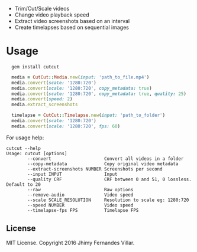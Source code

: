 * Trim/Cut/Scale videos
* Change video playback speed
* Extract video screenshots based on an interval
* Create timelapses based on sequential images

# Usage

```
  gem install cutcut
```

```ruby
  media = CutCut::Media.new(input: 'path_to_file.mp4')
  media.convert(scale: '1280:720')
  media.convert(scale: '1280:720', copy_metadata: true)
  media.convert(scale: '1280:720', copy_metadata: true, quality: 25)
  media.convert(speed: 2)
  media.extract_screenshots

  timelapse = CutCut::Timelapse.new(input: 'path_to_folder')
  media.convert(scale: '1280:720')
  media.convert(scale: '1280:720', fps: 60)
```

For usage help:
```
cutcut --help
Usage: cutcut [options]
        --convert                    Convert all videos in a folder
        --copy-metadata              Copy original video metadata
        --extract-screenshots NUMBER Screenshots per second
        --input INPUT                Input
        --quality CRF                CRF between 0 and 51, 0 lossless. Default to 20
        --raw                        Raw options
        --remove-audio               Video speed
        --scale SCALE_RESOLUTION     Resolution to scale eg: 1280:720
        --speed NUMBER               Video speed
        --timelapse-fps FPS          Timelapse FPS
```

## License

MIT License. Copyright 2016 Jhimy Fernandes Villar.
